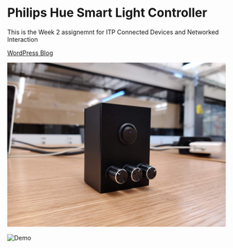 # Philips Hue Smart Light Controller

This is the Week 2 assignemnt for ITP Connected Devices and Networked Interaction

[WordPress Blog](https://jason1996429.wordpress.com/2020/02/17/connected-devices-wk2-philips-hue-smart-light-controller/)

![Game Client](hue_controller.jpg)


![Demo](demo.gif)